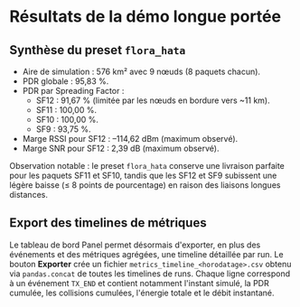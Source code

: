 # Résultats de la démo longue portée

## Synthèse du preset `flora_hata`
- Aire de simulation : 576 km² avec 9 nœuds (8 paquets chacun).
- PDR globale : 95,83 %.
- PDR par Spreading Factor :
  - SF12 : 91,67 % (limitée par les nœuds en bordure vers ~11 km).
  - SF11 : 100,00 %.
  - SF10 : 100,00 %.
  - SF9 : 93,75 %.
- Marge RSSI pour SF12 : –114,62 dBm (maximum observé).
- Marge SNR pour SF12 : 2,39 dB (maximum observé).

Observation notable : le preset `flora_hata` conserve une livraison parfaite pour les paquets SF11 et SF10, tandis que les SF12 et SF9 subissent une légère baisse (≤ 8 points de pourcentage) en raison des liaisons longues distances.

## Export des timelines de métriques

Le tableau de bord Panel permet désormais d'exporter, en plus des événements et
des métriques agrégées, une timeline détaillée par run. Le bouton **Exporter**
crée un fichier `metrics_timeline_<horodatage>.csv` obtenu via `pandas.concat`
de toutes les timelines de runs. Chaque ligne correspond à un événement
`TX_END` et contient notamment l'instant simulé, la PDR cumulée, les collisions
cumulées, l'énergie totale et le débit instantané.
